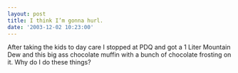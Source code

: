 ```yaml
---
layout: post
title: I think I’m gonna hurl.
date: '2003-12-02 10:23:00'
---
```


After taking the kids to day care I stopped at PDQ and got a 1 Liter Mountain Dew and this big ass chocolate muffin with a bunch of chocolate frosting on it. Why do I do these things?

<!--kg-card-end: markdown-->